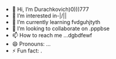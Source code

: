 - 👋 Hi, I’m Durachkovich)0)))777
- 👀 I’m interested in-|\/||
- 🌱 I’m currently learning fvdguhjtyth
- 💞️ I’m looking to collaborate on .pppbse
- 📫 How to reach me ...dgbdfewf
- 😄 Pronouns: ...
- ⚡ Fun fact: .
<!--tdghhtrewgr
Durachkovich/Durachkovich is a ✨ special ✨ repository because its `README.md` (this file) appears on your GitHub profile.
You can click the Preview link to take a look at your changes.
--

